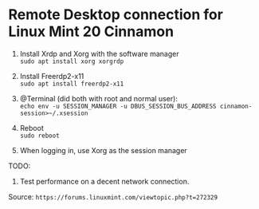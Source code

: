 # Remote Desktop connection for Linux Mint 20 Cinnamon

1. Install Xrdp and Xorg with the software manager  
    `sudo apt install xorg xorgrdp`

2. Install Freerdp2-x11  
    `sudo apt install freerdp2-x11`
    
3. @Terminal (did both with root and normal user):  
    `echo env -u SESSION_MANAGER -u DBUS_SESSION_BUS_ADDRESS cinnamon-session>~/.xsession`
  
4. Reboot  
    `sudo reboot`

5. When logging in, use Xorg as the session manager
  
  
TODO:
  1. Test performance on a decent network connection.
  

Source:
    `https://forums.linuxmint.com/viewtopic.php?t=272329`
